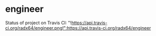 engineer
========

Status of project on Travis CI: "!https://api.travis-ci.org/radx64/engineer.png!":https://api.travis-ci.org/radx64/engineer


